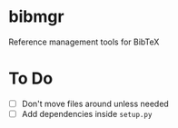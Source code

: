 # bibmgr

Reference management tools for BibTeX

# To Do

- [ ] Don't move files around unless needed
- [ ] Add dependencies inside `setup.py`
